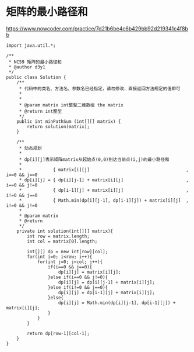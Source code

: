 # 矩阵的最小路径和
https://www.nowcoder.com/practice/7d21b6be4c6b429bb92d219341c4f8bb

    import java.util.*;
    
    /**
     * NC59 矩阵的最小路径和
     * @author d3y1
     */
    public class Solution {
        /**
         * 代码中的类名、方法名、参数名已经指定，请勿修改，直接返回方法规定的值即可
         *
         *
         * @param matrix int整型二维数组 the matrix
         * @return int整型
         */
        public int minPathSum (int[][] matrix) {
            return solution(matrix);
        }
    
        /**
         * 动态规划
         *
         * dp[i][j]表示矩阵matrix从起始点(0,0)到达当前点(i,j)的最小路径和
         * 
         *            { matrix[i][j]                                     , i==0 && j==0
         * dp[i][j] = { dp[i][j-1] + matrix[i][j]                        , i==0 && j!=0
         *            { dp[i-1][j] + matrix[i][j]                        , i!=0 && j==0
         *            { Math.min(dp[i][j-1], dp[i-1][j]) + matrix[i][j]  , i!=0 && j!=0
         *
         * @param matrix
         * @return
         */
        private int solution(int[][] matrix){
            int row = matrix.length;
            int col = matrix[0].length;
    
            int[][] dp = new int[row][col];
            for(int i=0; i<row; i++){
                for(int j=0; j<col; j++){
                    if(i==0 && j==0){
                        dp[i][j] = matrix[i][j];
                    }else if(i==0 && j!=0){
                        dp[i][j] = dp[i][j-1] + matrix[i][j];
                    }else if(i!=0 && j==0){
                        dp[i][j] = dp[i-1][j] + matrix[i][j];
                    }else{
                        dp[i][j] = Math.min(dp[i][j-1], dp[i-1][j]) + matrix[i][j];
                    }
                }
            }
    
            return dp[row-1][col-1];
        }
    }
    

